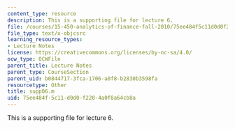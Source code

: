 ```yaml
---
content_type: resource
description: This is a supporting file for lecture 6.
file: /courses/15-450-analytics-of-finance-fall-2010/75ee484f5c11d0d0f2204a0f8a64cb8a_supp06.m
file_type: text/x-objcsrc
learning_resource_types:
- Lecture Notes
license: https://creativecommons.org/licenses/by-nc-sa/4.0/
ocw_type: OCWFile
parent_title: Lecture Notes
parent_type: CourseSection
parent_uid: b0844717-3fca-1706-a0f8-b2830b3598fa
resourcetype: Other
title: supp06.m
uid: 75ee484f-5c11-d0d0-f220-4a0f8a64cb8a
---
```

This is a supporting file for lecture 6.